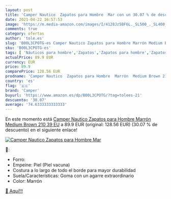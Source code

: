 ```yaml
---
layout: post
title: 'Camper Nautico  Zapatos para Hombre  Mar con un 30.07 % de descuento'
date: 2021-04-22 16:57:53
image: 'https://m.media-amazon.com/images/I/4128Jz5BF6L._SL500_._SL400_.jpg'
comments: true
category: ofertas
author: 'tole.es'
slug: 'B00L3CPOTG-es Camper Nautico Zapatos para Hombre Marrón Medium Brown 210...'
sku: 'B00L3CPOTG-es'
tags: [ 'Náuticos para hombre','Zapatos','Zapatos para hombre','Zapatos y complementos','camper','zapatos', ]
actualPrice: 89.9 EUR
currency: EUR
price: 89.9
comparePrice: 128.56 EUR
prodname: 'Camper Nautico  Zapatos para Hombre  Marrón  Medium Brown 210   39 EU'
country: 'es'
flag: '🇪🇸'
brand: 'Camper'
buyurl: 'https://www.amazon.es/dp/B00L3CPOTG/?tag=tolees-21'
descuento: '30.07'
average: '74.6333333333333'
---
```


En este momento está [Camper Nautico  Zapatos para Hombre  Marrón  Medium Brown 210   39 EU](https://www.amazon.es/dp/B00L3CPOTG/?tag=tolees-21) a 89.9 EUR (original: 128.56 EUR) (30.07 %  de descuento) en el siguiente enlace!

[![Camper Nautico  Zapatos para Hombre  Mar](https://m.media-amazon.com/images/I/4128Jz5BF6L._SL500_._SL400_.jpg)](https://www.amazon.es/dp/B00L3CPOTG/?tag=tolees-21)

🔎:

- Forro:
- Empeine: Piel (Piel vacuna)
- Costura a lo largo de todo el borde para mayor durabilidad
- Suela/Características: Goma con un agarre extraordinario
- Color: Marrón

[🛒 Aquí!!!](https://www.amazon.es/dp/B00L3CPOTG/?tag=tolees-21)
